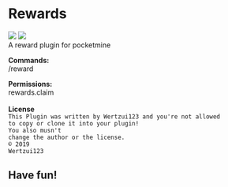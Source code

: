 # Rewards
<a href="https://poggit.pmmp.io/p/Rewards"><img src="https://poggit.pmmp.io/shield.state/Rewards"></a>
<a href="https://poggit.pmmp.io/p/Rewards"><img src="https://poggit.pmmp.io/shield.api/Rewards"></a>
<br>A reward plugin for pocketmine

<b>Commands:</b>
<br>/reward

<b>Permissions:</b>
<br>rewards.claim
<br>
<br><b>License</b>
<br><code>This Plugin was written by Wertzui123 and you're not allowed to copy or clone it into your plugin!</code>
<br><code>You also musn't change the author or the license.</code>
<br><code>© 2019 Wertzui123</code>
<h2>Have fun!</h2>
